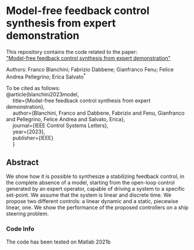 # Model-free feedback control synthesis from expert demonstration

This repository contains the code related to the paper:  
["Model-free feedback control synthesis from expert demonstration"](https://ieeexplore.ieee.org/abstract/document/10057485)

Authors: Franco Blanchini; Fabrizio Dabbene; Gianfranco Fenu; Felice Andrea Pellegrino; Erica Salvato<sup>*</sup>

To be cited as follows:  
@article{blanchini2023model,  
&emsp; title={Model-free feedback control synthesis from expert demonstration},  
&emsp; author={Blanchini, Franco and Dabbene, Fabrizio and Fenu, Gianfranco and Pellegrino, Felice Andrea and Salvato, Erica},  
&emsp; journal={IEEE Control Systems Letters},  
&emsp; year={2023},  
&emsp; publisher={IEEE}  
&emsp; }

## Abstract
We show how it is possible to synthesize a stabilizing feedback control, in the complete absence of a model, starting from the open-loop control generated
by an expert operator, capable of driving a system to a specific set-point. We assume that the system is linear and discrete time. We propose two different controls: a linear dynamic and a static, piecewise linear, one. We show the performance of the proposed controllers on a ship steering problem.


### Code Info
The code has been tested on Matlab 2021b
